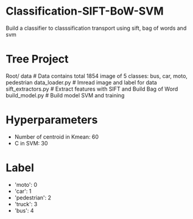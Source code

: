 # Classification-SIFT-BoW-SVM
Build a classifier to classsification transport using sift, bag of words and svm

# Tree Project

Root/ 
    data  # Data contains total 1854 image of 5 classes: bus, car, moto, pedestrian 
    data_loader.py  # Imread image and label for data
    sift_extractors.py # Extract features with SIFT and Build Bag of Word
    build_model.py  # Build model SVM and training
    
# Hyperparameters
  - Number of centroid in Kmean: 60
  - C in SVM: 30

# Label 
  - 'moto': 0
  - 'car': 1
  - 'pedestrian': 2
  - 'truck': 3
  - 'bus': 4


    
    
    



